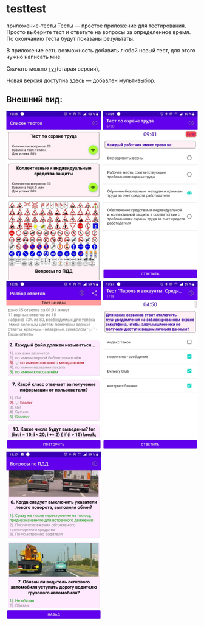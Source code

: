 # testtest
приложение-тесты
Тесты — простое приложение для тестирования.
Просто выберите тест и ответьте на вопросы за определенное время.
По окончанию теста будут показаны результаты.

В приложение есть возможность добавить любой новый тест, для этого нужно написать мне

Скачать можно [тут](https://play.google.com/store/apps/details?id=ru.ama.ottest)(старая версия),

Новая версия доступна [здесь](https://kol.hhos.ru/files/tests.apk) — добавлен мультивыбор.
## Внешний вид:
<img src="screenshots/1.png" width="250"> <img src="screenshots/2.png" width="250"> <img src="screenshots/3.png" width="250"> 
 <img src="screenshots/4.png" width="250">  <img src="screenshots/5.png" width="250">  

